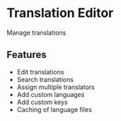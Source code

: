 Translation Editor
==================
Manage translations

Features
-----------
- Edit translations
- Search translations
- Assign multiple translators
- Add custom languages
- Add custom keys
- Caching of language files
